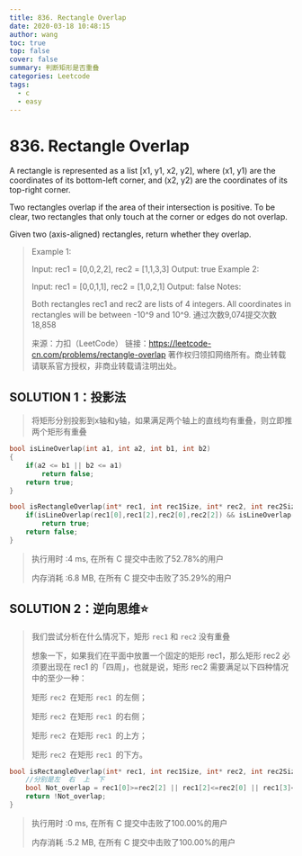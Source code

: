 ```yaml
---
title: 836. Rectangle Overlap
date: 2020-03-18 10:48:15
author: wang
toc: true
top: false
cover: false
summary: 判断矩形是否重叠
categories: Leetcode
tags:
  - c
  - easy
---
```


# 836. Rectangle Overlap

A rectangle is represented as a list [x1, y1, x2, y2], where (x1, y1) are the coordinates of its bottom-left corner, and (x2, y2) are the coordinates of its top-right corner.

Two rectangles overlap if the area of their intersection is positive.  To be clear, two rectangles that only touch at the corner or edges do not overlap.

Given two (axis-aligned) rectangles, return whether they overlap.



> Example 1:
>
> Input: rec1 = [0,0,2,2], rec2 = [1,1,3,3]
> Output: true
> Example 2:
> 
> Input: rec1 = [0,0,1,1], rec2 = [1,0,2,1]
>Output: false
> Notes:
> 
> Both rectangles rec1 and rec2 are lists of 4 integers.
> All coordinates in rectangles will be between -10^9 and 10^9.
>通过次数9,074提交次数18,858
>
> 来源：力扣（LeetCode）
>链接：https://leetcode-cn.com/problems/rectangle-overlap
> 著作权归领扣网络所有。商业转载请联系官方授权，非商业转载请注明出处。

## SOLUTION 1：投影法

> 将矩形分别投影到x轴和y轴，如果满足两个轴上的直线均有重叠，则立即推两个矩形有重叠

```c
bool isLineOverlap(int a1, int a2, int b1, int b2)
{
	if(a2 <= b1 || b2 <= a1)
		return false;
	return true;
}

bool isRectangleOverlap(int* rec1, int rec1Size, int* rec2, int rec2Size){
	if(isLineOverlap(rec1[0],rec1[2],rec2[0],rec2[2]) && isLineOverlap(rec1[1],rec1[3],rec2[1],rec2[3]))
		return true;
	return false;
}
```

> 执行用时 :4 ms, 在所有 C 提交中击败了52.78%的用户
>
> 内存消耗 :6.8 MB, 在所有 C 提交中击败了35.29%的用户

## SOLUTION 2：逆向思维:star:

> 我们尝试分析在什么情况下，矩形 `rec1` 和 `rec2` 没有重叠
>
> 想象一下，如果我们在平面中放置一个固定的矩形 rec1，那么矩形 rec2 必须要出现在 rec1 的「四周」，也就是说，矩形 rec2 需要满足以下四种情况中的至少一种：
>
> 矩形 `rec2 `在矩形 `rec1 `的左侧；
>
> 矩形 `rec2 `在矩形 `rec1 `的右侧；
>
> 矩形 `rec2 `在矩形 `rec1 `的上方；
>
> 矩形 `rec2 `在矩形 `rec1 `的下方。
>

```c
bool isRectangleOverlap(int* rec1, int rec1Size, int* rec2, int rec2Size){
	//分别是左  右  上  下
	bool Not_overlap = rec1[0]>=rec2[2] || rec1[2]<=rec2[0] || rec1[3]<=rec2[1] || rec1[1]>=rec2[3];
	return !Not_overlap;
}
```

> 执行用时 :0 ms, 在所有 C 提交中击败了100.00%的用户
>
> 内存消耗 :5.2 MB, 在所有 C 提交中击败了100.00%的用户